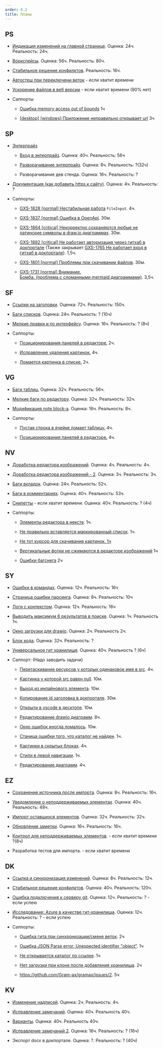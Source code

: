 ```yaml
---
order: 0.2
title: Планы
---
```


## PS

-  [Индикация изменений на главной странице](./../../../jun-2024/Git/home). Оценка: 24ч. Реальность: 24ч.

-  [Воркспейсы](./../../../jun-2024/prilozhenie-2/workspaces). Оценка: 56ч. Реальность: 80ч.

-  [Стабильное решение конфилктов](./../../../jun-2024/Git/stabilnoe-reshenie-konfliktov). Реальность: 16ч.

-  [Автостеш при переключени веток](./../../../jun-2024/Git/avtostesh) - если хватит времени

-  [Ускорение файлов в веб версии](./../../../jun-2024/prilozhenie-2/ps-open-issledovanie-kak-uskorit-fs-v-veb-ver) - если хватит времени (90% нет)

-  Саппорты

   -  [Ошибка memory access out of bounds](https://support.ics-it.ru/issue/GXS-1827) 1ч

   -  [\[desktop\] \[windows\] Приложение неправильно открывает url](https://support.ics-it.ru/issue/GXS-1817) 3ч

## SP

-  [Энтерпрайз](./../../../jun-2024/enterprise-server/_index)

   -  [Вход в энтерпрайз](./../../../jul-2024/enterprise-server/dobavlenie-knopki-vkhod-v-prilozhenie). Оценка: 40ч. Реальность: 56ч

   -  [Разворачивание энтерпрайз](./../../../jul-2024/enterprise-server/sp-am-a-deploy-enterprayz-servera). Оценка: 8ч. Реальность: ?(32ч)

   -  Разворачивание дев стенда. Оценка: 16ч. Реальность: ?

-  [Документация (как добавить https к сайту)](./../../../jun-2024/ep-a-dokumentaciya/kak-dobavit-https-k-saytu). Оценка: 4ч. Реальность: ?

-  Саппорты:

   -  [GXS-1828 \[normal\] Нестабильная работа](https://support.ics-it.ru/issue/GXS-1828) `FileInput`.  4ч.

   -  [GXS-1837 \[normal\] Ошибка в OpenApi](https://support.ics-it.ru/issue/GXS-1837). 30м.

   -  [GXS-1864 \[critical\] Некорректно сохраняются любые не латинские символы в draw.io диаграммах](https://support.ics-it.ru/issue/GXS-1864). 30м.

   -  [GXS-1882 \[critical\] Не работает авторизация через гитхаб в докпортале](https://support.ics-it.ru/issue/GXS-1882) (Также закрывает [GXS-1765 Не работает вход в гитхаб в докпортале](https://support.ics-it.ru/issue/GXS-1765)). 1,5ч.

   -  [GXS-1801 \[normal\] Проблемы при скачивании файлов](https://support.ics-it.ru/issue/GXS-1801). 30м.

   -  [GXS-1731 \[normal\] Внимание. Бомба. (проблема с сломанными mermaid диаграммами)](https://support.ics-it.ru/issue/GXS-1731). 3,5ч.

## SF

-  [Ссылки на заголовки](./../../../jun-2024/new-article-2/ep-arev-ssylki-na-zagolovki/_index). Оценка: 72ч. Реальность: 150ч.

-  [Баги списков](./../../../jul-2024/redaktor/bagi-spiskov/_index). Оценка: 24ч. Реальность: ? (10ч)

-  [Мелкие правки и по интерфейсу](./../../../jul-2024/redaktor/al-open-melkie-pravki-po-interfeysu/_index). Оценка: 16ч. Реальность: ? (8ч)

-  Саппорты:

   -  [Позиционирования панелей в редакторе.](https://support.ics-it.ru/issue/GXS-1855) 2ч.

   -  [Исправление удаления картинок.](https://support.ics-it.ru/issue/GXS-1861) 4ч.

   -  [Ломается картинка в списке.](https://support.ics-it.ru/issue/GXS-1757) 2ч.

## VG

-  [Баги таблиц.](../new-article-2/bagi-tablic) Оценка: 32ч. Реальность: 56ч.

-  [Мелкие баги по редактору](../new-article-2/nekorr). Оценка: 32ч. Реальность: 32ч.

-  [Модификация note block-а](../new-article-2/sf-modifikaciya-note-bloka). Оценка: 16ч. Реальность: 8ч.

-  Саппорты:

   -  [Пустая строка в ячейке ломает таблицу.](https://support.ics-it.ru/issue/GXS-1879) 4ч.

   -  [Позиционирования панелей в редакторе.](https://support.ics-it.ru/issue/GXS-1855) 4ч.

## NV

-  [Доработка редактора изображений](./../../../jun-2024/new-article-2/nv-dorabotka-redaktora-izobrazheniy). Оценка: 4ч. Реальность: 4ч.

-  [Доработка редактора изображений - 2](./../../../jun-2024/new-article-2/nv-open-dorabotka-redaktora-izobrazheniy-c). Оценка: 3ч. Реальность: 3ч.

-  [Баги вкладок](./../../../jun-2024/new-article-2/bagi-tabov). Оценка: 24ч. Реальность: 52ч.

-  [Баги в комментариях](./../../../jun-2024/new-article-2/comments). Оценка: 40ч. Реальность: 53ч.

-  [Снипетты](https://dev.gram.ax/gitlab.ics-it.ru/dr/gramax-board/master/-/jun-2024/new-article-2/sy-open-dorabotka-snippetov) - если хватит времени. Оценка: 40ч. Реальность: ? (4ч)

-  Саппорты:

   -  [Элементы редактора в нексте](https://support.ics-it.ru/issue/GXS-1847). 1ч.

   -  [Не правильно вставляется маркированный список](https://support.ics-it.ru/issue/GXS-1816). 1ч.

   -  [Не тот курсор для скачивания картинок. 1ч](https://support.ics-it.ru/issue/GXS-1865)

   -  [Вертикальные фотки не сжимаются в редакторе изображений](https://support.ics-it.ru/issue/GXS-1862) 1ч

   -  [Ошибки багснега](https://gitlab.ics-it.ru/ics/doc-reader/-/merge_requests/832) 2ч

## SY

-  [Ошибки в командах](./../../../jun-2024/prilozhenie-2/oshibki). Оценка: 12ч. Реальность: 16ч

-  [Страница ошибки парсинга](./../../../jun-2024/prilozhenie-2/vyvod-oshibok). Оценка: 8ч. Реальность: 10ч

-  [Логи c контекстом](./../../../jun-2024/prilozhenie-2/sy-dk-tech-logi-s-bolshim-kol-vom-dannykh). Оценка: 12ч. Реальность: 16ч

-  [Выводить максимум 6 результатов в поиске](./../../../jun-2024/prilozhenie-2/sy-am-vyvodit). Оценка: 1ч. Реальность 1ч.

-  [Окно загрузки для drawio](./../../../jun-2024/new-article-2/sy-am-okno-zagruzki-dlya-drawio). Оценка: 2ч. Реальность 2ч.

-  [Блок кода](./../../../jul-2024/blok-koda/_index). Оценка: 32ч. Реальность: ?

-  [Универсальное гит хранилище](./../../../jul-2024/git/sy-al-a-universalno-git-khranilische). Оценка: 40ч. Реальность ? (6ч)

-  Саппорт: (Надо заводить задачи)

   -  [Перетаскивание ресурсов у которых одинаковое имя в src](https://gitlab.ics-it.ru/ics/doc-reader/-/commit/246022e515053fb82f83701bc17cb39689156c50). 4ч.

   -  [Картинка у которой src равен null](https://gitlab.ics-it.ru/ics/doc-reader/-/commit/5e888cf955e4b1ee114d65431d629294cfecc11a). 10м.

   -  [Выход из инлайнового элемента](https://gitlab.ics-it.ru/ics/doc-reader/-/commit/f13b1cd49bc78a19aee8ccfd90c72850459e184a). 10м.

   -  [Копирование id заголовка в докпортале](https://gitlab.ics-it.ru/ics/doc-reader/-/commit/1214ee66c66fa911fce7eb02fcc12ff0b4961350). 30м.

   -  [Открыти в vscode в десктопе](https://gitlab.ics-it.ru/ics/doc-reader/-/commit/ed73d38ac4de5a7b45ff1834c4363eda55730305). 10м.

   -  [Редактирование drawio диаграмм](https://gitlab.ics-it.ru/ics/doc-reader/-/commit/a897286b8b2a92d56bb6dd60621e1df1eff8d745). 8ч.

   -  [Окно ошибок иногда ломалось](https://gitlab.ics-it.ru/ics/doc-reader/-/commit/77477cd9ce66714bad4a5cfabd2a3b6044b88860). 10м.

   -  [Станица ошибки того, что каталог не найден](https://gitlab.ics-it.ru/ics/doc-reader/-/commit/69ea6331174f22a8665ff54163fa00e056b07fe6). 1ч.

   -  [Картинки в скрытых блоках](https://gitlab.ics-it.ru/ics/doc-reader/-/commit/8387a37124ad01952fd0dd0ffe0bfa23e15de2c6). 4ч.

   -  [Стили в левой навигации](https://gitlab.ics-it.ru/ics/doc-reader/-/commit/6b2776eb0720972b0df9c648ce6933b24c02e6e0). 1ч.

   -  [Редактирование диаграмм](https://gitlab.ics-it.ru/ics/doc-reader/-/commit/b7eb12207f7d3b4ad1d3a2ba9a94cbfede2764a9). 4ч.

## EZ

-  [Сохранение источника после импорта](./../../../jun-2024/confluence/ez-ep-a-dorabotka-logiki-importa). Оценка: 8ч. Реальность: 16ч.

-  [Уведомление о неподдерживаемых элементах](./../../../jun-2024/confluence/ez-ep-a-modalnoe-okno-dlya-nepodderzhivaemykh). Оценка: 40ч. Реальность: 48ч.

-  [Импорт оставшихся элементов](./../../../jun-2024/confluence/ez-ep-a). Оценка: 32ч. Реальность: 32ч.

-  [Обновление заметки](./../../../jun-2024/new-article-2/ez-al-obnovlenie-zametki). Оценка: 16ч. Реальность: 16ч.

-  [Контрол для неподдерживаемых элементов](./../../../jul-2024/confluence/kontrol-dlya-nepodderzhivaemykh-elementov-2). - если хватит времени ?(8ч)

-  Разработка тестов для импорта. - если хватит времени

## DK

-  [Ссылка и синхронизация изменений](./../../../jun-2024/Git/ssylka-i-sinkhronizaciya-izmeneniy). Оценка: 8ч. Реальность: 12ч.

-  [Стабильное решение конфилктов](./../../../jun-2024/Git/stabilnoe-reshenie-konfliktov). Оценка: 40ч. Реальность: 120ч.

-  [Ошибка подключения к серверу git](./../../../jul-2024/git/git-no-connect). Оценка: 12ч. Реальность: ? - если успею

-  [Исследование: Azure в качестве гит-хранилища](./../../../jul-2024/git/dk-a-issledovanie-azure-v-kachestve-git-khran). Оценка: 12ч. Реальность: ? - если успею

-  Саппорты:

   -  [Ошибка гита при синхронизации/смене веток](https://support.ics-it.ru/issue/GXS-1834). 2ч

   -  [Ошибка JSON Parse error: Unexpected identifier "object"](https://support.ics-it.ru/issue/GXS-1822). 1ч

   -  [Не открывается каталог по ссылке](https://support.ics-it.ru/issue/GXS-1829). 1ч

   -  [Нет загрузки при клоне после добавления хранилища](https://support.ics-it.ru/issue/GXS-1843). 2ч

   -  <https://github.com/Gram-ax/gramax/issues/2>. 5ч

## KV

-  [Изменение надписей](./../../../jun-2024/export-docx/open-izmenit-knopki). Оценка: 2ч. Реальность: 4ч.

-  [Исправление замечаний](./../../../jun-2024/export-docx/open-kv-ispravlenie-zamechaniy). Оценка: 40ч. Реальность 40ч.

-  [Варианты](./../../../jun-2024/export-docx/varianty). Оценка: 40ч. Реальность 40ч.

-  [Исправление замечаний 2](./../../../jul-2024/article-export/kv-ep-al-a-test-ispravlenie-zamechaniy/_index). Оценка: 16ч. Реальность: ? (16ч)

-  Экспорт docx в докпортале. Оценка: ?. Реальность: ? (40ч)
